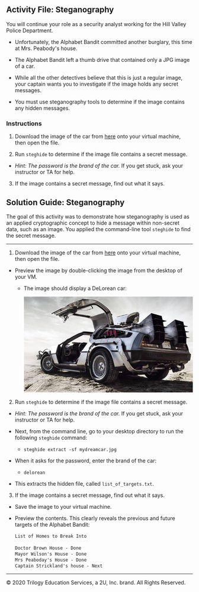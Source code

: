 ## Activity File: Steganography

You will continue your role as a security analyst working for the Hill Valley Police Department. 

- Unfortunately, the Alphabet Bandit committed another burglary, this time at Mrs. Peabody's house.

- The Alphabet Bandit left a thumb drive that contained only a JPG image of a car.

- While all the other detectives believe that this is just a regular image, your captain wants you to investigate if the image holds any secret messages.

- You must use steganography tools to determine if the image contains any hidden messages.


### Instructions

1. Download the image of the car from [here](https://tinyurl.com/y4m3zftl) onto your virtual machine, then open the file. 

2. Run `steghide` to determine if the image file contains a secret message.
  
  - *Hint: The password is the brand of the car.* If you get stuck, ask your instructor or TA for help. 

3. If the image contains a secret message, find out what it says.

## Solution Guide: Steganography

The goal of this activity was to demonstrate how steganography is used as an applied cryptographic concept to hide a message within non-secret data, such as an image. You applied the command-line tool `steghide` to find the secret message.

---

1. Download the image of the car from [here](https://tinyurl.com/y4m3zftl) onto your virtual machine, then open the file. 

- Preview the image by double-clicking the image from the desktop of your VM.
  
  - The image should display a DeLorean car:
  
       ![delorean](images/mydreamcar.jpg)
       
2. Run `steghide` to determine if the image file contains a secret message.
  
  - *Hint: The password is the brand of the car.* If you get stuck, ask your instructor or TA for help. 

- Next, from the command line, go to your desktop directory to run the following `steghide` command:

  - `steghide extract -sf mydreamcar.jpg`

- When it asks for the password, enter the brand of the car:
   
  - `delorean`
         
- This extracts the hidden file, called  `list_of_targets.txt`.

3. If the image contains a secret message, find out what it says.
- Save the image to your virtual machine.

- Preview the contents. This clearly reveals the previous and future targets of the Alphabet Bandit:

  ```
  List of Homes to Break Into

  Doctor Brown House - Done
  Mayor Wilson's House - Done
  Mrs Peaboday's House - Done
  Captain Strickland's house - Next
  ```
---

 © 2020 Trilogy Education Services, a 2U, Inc. brand. All Rights Reserved.

